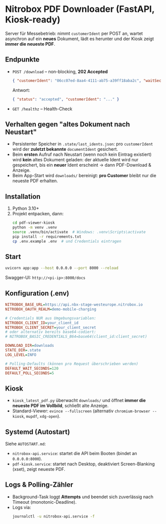 # Nitrobox PDF Downloader (FastAPI, Kiosk-ready)

Server für Messebetrieb: nimmt `customerIdent` per POST an, wartet asynchron auf ein **neues** Dokument, lädt es herunter und der Kiosk zeigt **immer die neueste PDF**.

## Endpunkte

- `POST /download` – non-blocking, **202 Accepted**
  ```json
  { "customerIdent": "06cc07ed-8aa4-4111-ab75-a39ff18aba2c", "waitSeconds": 120, "pollSeconds": 5 }
  ```
  Antwort:
  ```json
  { "status": "accepted", "customerIdent": "..." }
  ```

- `GET /healthz` – Health-Check

## Verhalten gegen "altes Dokument nach Neustart"

- Persistenter Speicher in `.state/last_idents.json`: pro `customerIdent` wird der **zuletzt bekannte** `documentIdent` gesichert.
- Beim **ersten** Aufruf nach Neustart (wenn noch kein Eintrag existiert) wird **kein** altes Dokument geladen:
  der aktuelle Ident wird nur gespeichert, bis ein **neuer** Ident erscheint → dann PDF-Download & Anzeige.
- Beim App-Start wird `downloads/` bereinigt: **pro Customer** bleibt nur die neueste PDF erhalten.

## Installation

1. Python 3.10+
2. Projekt entpacken, dann:
   ```bash
   cd pdf-viewer-kiosk
   python -m venv .venv
   source .venv/bin/activate  # Windows: .venv\Scripts\activate
   pip install -r requirements.txt
   cp .env.example .env  # und Credentials eintragen
   ```

## Start

```bash
uvicorn app:app --host 0.0.0.0 --port 8000 --reload
```

Swagger-UI: `http://<pi-ip>:8000/docs`

## Konfiguration (.env)

```ini
NITROBOX_BASE_URL=https://api.nbx-stage-westeurope.nitrobox.io
NITROBOX_OAUTH_REALM=demo-mobile-charging

# Credentials NUR aus Umgebungsvariablen:
NITROBOX_CLIENT_ID=your_client_id
NITROBOX_CLIENT_SECRET=your_client_secret
# oder alternativ bereits base64-codiert:
# NITROBOX_BASIC_CREDENTIALS_B64=base64(client_id:client_secret)

DOWNLOAD_DIR=downloads
STATE_DIR=.state
LOG_LEVEL=INFO

# Polling-Defaults (können pro Request überschrieben werden)
DEFAULT_WAIT_SECONDS=120
DEFAULT_POLL_SECONDS=5
```

## Kiosk

- `kiosk_latest_pdf.py` überwacht `downloads/` und öffnet **immer die neueste PDF im Vollbild**, schließt alte Anzeige.
- Standard-Viewer: `evince --fullscreen` (alternativ `chromium-browser --kiosk`, `mupdf`, `xdg-open`).

## Systemd (Autostart)

Siehe `AUTOSTART.md`:
- `nitrobox-api.service`: startet die API beim Booten (bindet an `0.0.0.0:8000`).
- `pdf-kiosk.service`: startet nach Desktop, deaktiviert Screen-Blanking (xset), zeigt neueste PDF.

## Logs & Polling-Zähler

- Background-Task loggt **Attempts** und beendet sich zuverlässig nach Timeout (monotonic-Deadline).
- Logs via:
  ```bash
  journalctl -u nitrobox-api.service -f
  ```
